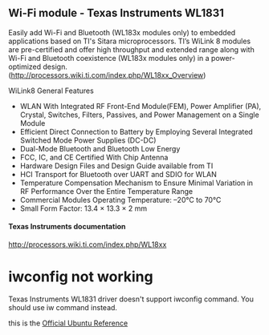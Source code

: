 ## Wi-Fi module - Texas Instruments WL1831
Easily add Wi-Fi and Bluetooth (WL183x modules only) to embedded applications based on TI's Sitara microprocessors. TI’s WiLink 8 modules are pre-certified and offer high throughput and extended range along with Wi-Fi and Bluetooth coexistence (WL183x modules only) in a power-optimized design. (http://processors.wiki.ti.com/index.php/WL18xx_Overview)

WiLink8 General Features

* WLAN With Integrated RF Front-End Module(FEM), Power Amplifier (PA), Crystal, Switches, Filters, Passives, and Power Management on a Single Module
* Efficient Direct Connection to Battery by Employing Several Integrated Switched Mode Power Supplies (DC-DC)
* Dual-Mode Bluetooth and Bluetooth Low Energy
* FCC, IC, and CE Certified With Chip Antenna
* Hardware Design Files and Design Guide available from TI 
* HCI Transport for Bluetooth over UART and SDIO for WLAN
* Temperature Compensation Mechanism to Ensure Minimal Variation in RF Performance Over the Entire Temperature Range
* Commercial Modules Operating Temperature: –20°C to 70°C
* Small Form Factor: 13.4 × 13.3 × 2 mm


#### Texas Instruments documentation
http://processors.wiki.ti.com/index.php/WL18xx


# iwconfig not working
Texas Instruments WL1831 driver doesn't support iwconfig command.  You should use iw command instead. 

this is the [Official Ubuntu Reference](http://manpages.ubuntu.com/manpages/vivid/man8/iw.8.html)


